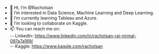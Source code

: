 - 👋 Hi, I’m @Racholsan
- 👀 I’m interested in Data Science, Machine Learning and Deep Learning.
- 🌱 I’m currently learning Tableau and Azure.
- 💞️ I’m looking to collaborate on Kaggle. 
- 📫 You can reach me on:<br> 
      -- LinkedIn: https://www.linkedin.com/in/racholsan-raj-nirmal-097a7a189/  <br> 
      -- Kaggle: https://www.kaggle.com/racholsan
                          

<!---
Racholsan/Racholsan is a ✨ special ✨ repository because its `README.md` (this file) appears on your GitHub profile.
You can click the Preview link to take a look at your changes.
--->
